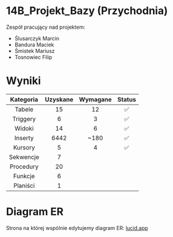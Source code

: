 # 14B_Projekt_Bazy (Przychodnia)
Zespół pracujący nad projektem:
- Ślusarczyk Marcin
- Bandura Maciek
- Śmistek Mariusz
- Tosnowiec Filip


# Wyniki

| Kategoria | Uzyskane | Wymagane | Status             |
| :-------: | :------: | :------: | :----------------: |
| Tabele    | 15       | 12       | :white_check_mark: |
| Triggery  | 6        | 3        | :white_check_mark: |
| Widoki    | 14       | 6        | :white_check_mark: |
| Inserty   | 6442     | ~180     | :white_check_mark: |
| Kursory   | 5        | 4        | :white_check_mark: |
| Sekwencje | 7        |          |                    |
| Procedury | 20       |          |                    |
| Funkcje   | 6        |          |                    |
| Planiści  | 1        |          |                    |


# Diagram ER
Strona na której wspólnie edytujemy diagram ER: [lucid.app](https://lucid.app/lucidchart/8a03e80e-f409-444d-a3fd-3bdb65bc88eb/edit?invitationId=inv_942ec75d-c9ae-4927-85ac-796f1cb8365d)

